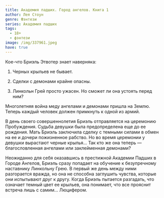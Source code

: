 ```yaml
---
title: Академия падших. Город ангелов. Книга 1
author: Лея Стоун
genre: Фэнтези
series: Академия падших
tags:
  - 18+
  - фэнтези
image: /img/337961.jpeg
have: true
---
```

Кое-что Бриэль Этвотер знает наверняка:

1. Черных крыльев не бывает.

2. Сделки с демонами крайне опасны.

3. Линкольн Грей просто ужасен. Но сможет ли она устоять перед ним?

Многолетняя война меду ангелами и демонами пришла на Землю. Теперь каждый человек должен примкнуть к одной из армий.

В день своего совершеннолетия Бриэль отправляется на церемонию Пробуждения. Судьба девушки была предопределена еще до ее рождения. Мать Бриэль заключила сделку с темными силами в обмен на ее и дочери пожизненное рабство. Но во время церемонии у девушки вырастают черные крылья... Так кто же она теперь — благословленная ангелами или заклейменная демонами?

Неожиданно для себя оказавшись в престижной Академии Падших в Городе Ангелов, Бриэль сразу попадает на обучение к безупречному наставнику Линкольну Грею. В первый же день между ними разгорается вражда, но она не способна заглушить чувства, которые они испытывают друг к другу. Когда Бриэль пытается разгадать, что означает темный цвет ее крыльев, она понимает, что все прояснит встреча лишь с самим… Люцифером.